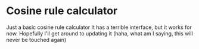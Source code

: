 # Cosine rule calculator
Just a basic cosine rule calculator
It has a terrible interface, but it works for now. 
Hopefully I'll get around to updating it (haha, what am I saying, this will never be touched again)
